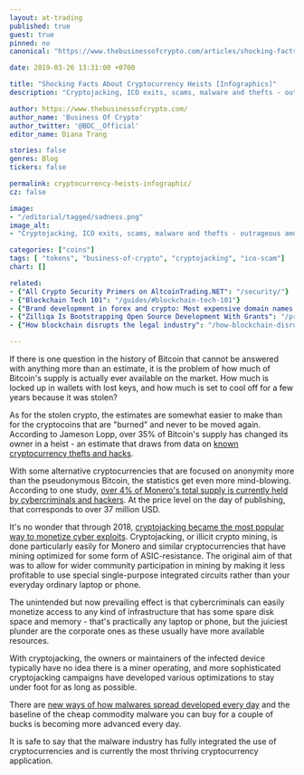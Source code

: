 ```yaml
---
layout: at-trading
published: true
guest: true
pinned: no
canonical: "https://www.thebusinessofcrypto.com/articles/shocking-facts-about-cryptocurrency-heists-infographics"

date: 2019-03-26 13:31:00 +0700

title: "Shocking Facts About Cryptocurrency Heists [Infographics]"
description: "Cryptojacking, ICO exits, scams, malware and thefts - outrageous amounts of cryptos have changed hands through illicit activity."

author: https://www.thebusinessofcrypto.com/
author_name: 'Business Of Crypto'
author_twitter: '@BOC__Official'
editor_name: Diana Trang

stories: false
genres: Blog
tickers: false

permalink: cryptocurrency-heists-infographic/
cz: false

image:
- "/editorial/tagged/sadness.png"
image_alt:
- "Cryptojacking, ICO exits, scams, malware and thefts - outrageous amounts of cryptos have changed hands through illicit activity."

categories: ["coins"]
tags: [ "tokens", "business-of-crypto", "cryptojacking", "ico-scam"]
chart: []

related:
- {"All Crypto Security Primers on AltcoinTrading.NET": "/security/"}
- {"Blockchain Tech 101": "/guides/#blockchain-tech-101"}
- {"Brand development in forex and crypto: Most expensive domain names [Infographic]": "https://www.thebusinessofcrypto.com/articles/brand-development-forex-crypto-infographic/"}
- {"Zilliqa Is Bootstrapping Open Source Development With Grants": "/press/zilliqa/"}
- {"How blockchain disrupts the legal industry": "/how-blockchain-disrupts-legal/"}

---
```


If there is one question in the history of Bitcoin that cannot be answered with anything more than an estimate, it is the problem of how much of Bitcoin's supply is actually ever available on the market. How much is locked up in wallets with lost keys, and how much is set to cool off for a few years because it was stolen?

As for the stolen crypto, the estimates are somewhat easier to make than for the cryptocoins that are "burned" and never to be moved again. According to Jameson Lopp, over 35% of Bitcoin's supply has changed its owner in a heist - an estimate that draws from data on [known cryptocurrency thefts and hacks](https://www.thebusinessofcrypto.com/articles/infographic-blockchain-hacks-2018/).

With some alternative cryptocurrencies that are focused on anonymity more than the pseudonymous Bitcoin, the statistics get even more mind-blowing. According to one study, [over 4% of Monero's total supply is currently held by cybercriminals and hackers](https://www.bleepingcomputer.com/news/security/criminals-grabbed-at-least-43-percent-of-all-monero-coins-on-the-market/). At the price level on the day of publishing, that corresponds to over 37 million USD.

It's no wonder that through 2018, [cryptojacking became the most popular way to monetize cyber exploits](https://www.thebusinessofcrypto.com/articles/cryptojacking-economic-warfare). Cryptojacking, or illicit crypto mining, is done particularly easily for Monero and similar cryptocurrencies that have mining optimized for some form of ASIC-resistance. The original aim of that was to allow for wider community participation in mining by making it less profitable to use special single-purpose integrated circuits rather than your everyday ordinary laptop or phone.

The unintended but now prevailing effect is that cybercriminals can easily monetize access to any kind of infrastructure that has some spare disk space and memory - that's practically any laptop or phone, but the juiciest plunder are the corporate ones as these usually have more available resources.

With cryptojacking, the owners or maintainers of the infected device typically have no idea there is a miner operating, and more sophisticated cryptojacking campaigns have developed various optimizations to stay under foot for as long as possible.  

There are [new ways of how malwares spread developed every day](https://www.thebusinessofcrypto.com/articles/twitter-memes-new-very-safely-looking-way-of-infecting-your-devices/) and the baseline of the cheap commodity malware you can buy for a couple of bucks is becoming more advanced every day.

It is safe to say that the malware industry has fully integrated the use of cryptocurrencies and is currently the most thriving cryptocurrency application.


<figure class="thumb"><a rel="nofollow" href="https://icopulse.com/blog/mind-blowing-facts-about-cryptocurrency-thefts/"><amp-img itemprop="image" src="https://images.ctfassets.net/xwo28v1qbyr0/5AEqH59p2e2NJtivkpTB22/93b6c65a6b21d679c45eab1aaa8fdbb2/bitcoin.png" alt="Altcoin Trading Blog" layout="responsive" data-original-width="800px" data-original-height="7967px" width="800px" height="7967px"></amp-img></a></figure>
